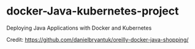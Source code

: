 # docker-Java-kubernetes-project
Deploying Java Applications with Docker and Kubernetes  


Credit: https://github.com/danielbryantuk/oreilly-docker-java-shopping/
